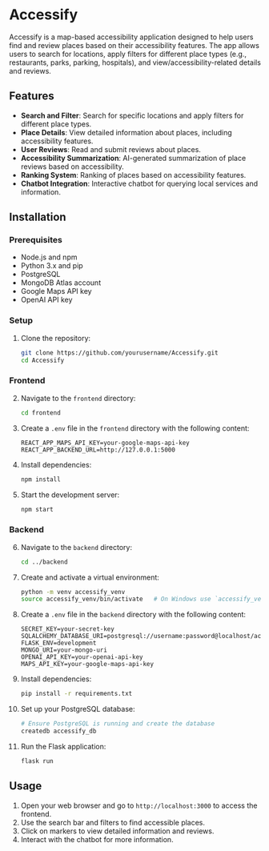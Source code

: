 # Accessify

Accessify is a map-based accessibility application designed to help users find and review places based on their accessibility features. The app allows users to search for locations, apply filters for different place types (e.g., restaurants, parks, parking, hospitals), and view/accessibility-related details and reviews.

## Features

- **Search and Filter**: Search for specific locations and apply filters for different place types.
- **Place Details**: View detailed information about places, including accessibility features.
- **User Reviews**: Read and submit reviews about places.
- **Accessibility Summarization**: AI-generated summarization of place reviews based on accessibility.
- **Ranking System**: Ranking of places based on accessibility features.
- **Chatbot Integration**: Interactive chatbot for querying local services and information.

## Installation

### Prerequisites

- Node.js and npm
- Python 3.x and pip
- PostgreSQL
- MongoDB Atlas account
- Google Maps API key
- OpenAI API key

### Setup

1. Clone the repository:
    ```bash
    git clone https://github.com/yourusername/Accessify.git
    cd Accessify
    ```

### Frontend

2. Navigate to the `frontend` directory:
    ```bash
    cd frontend
    ```

3. Create a `.env` file in the `frontend` directory with the following content:
    ```plaintext
    REACT_APP_MAPS_API_KEY=your-google-maps-api-key
    REACT_APP_BACKEND_URL=http://127.0.0.1:5000
    ```

4. Install dependencies:
    ```bash
    npm install
    ```

5. Start the development server:
    ```bash
    npm start
    ```

### Backend

6. Navigate to the `backend` directory:
    ```bash
    cd ../backend
    ```

7. Create and activate a virtual environment:
    ```bash
    python -m venv accessify_venv
    source accessify_venv/bin/activate   # On Windows use `accessify_venv\Scripts\activate`
    ```

8. Create a `.env` file in the `backend` directory with the following content:
    ```plaintext
    SECRET_KEY=your-secret-key
    SQLALCHEMY_DATABASE_URI=postgresql://username:password@localhost/accessify_db
    FLASK_ENV=development
    MONGO_URI=your-mongo-uri
    OPENAI_API_KEY=your-openai-api-key
    MAPS_API_KEY=your-google-maps-api-key
    ```

9. Install dependencies:
    ```bash
    pip install -r requirements.txt
    ```

10. Set up your PostgreSQL database:
    ```bash
    # Ensure PostgreSQL is running and create the database
    createdb accessify_db
    ```

11. Run the Flask application:
    ```bash
    flask run
    ```

## Usage

1. Open your web browser and go to `http://localhost:3000` to access the frontend.
2. Use the search bar and filters to find accessible places.
3. Click on markers to view detailed information and reviews.
4. Interact with the chatbot for more information.
